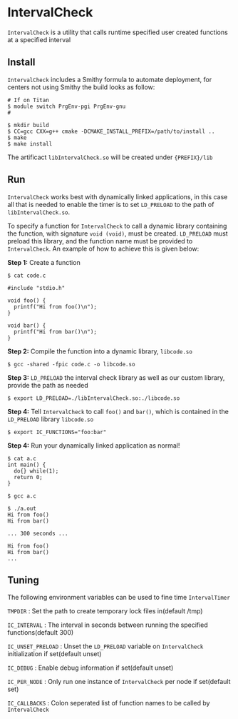 # IntervalCheck
`IntervalCheck` is a utility that calls runtime specified user created functions at a specified interval

## Install
`IntervalCheck` includes a Smithy formula to automate deployment, for centers not
using Smithy the build looks as follow:

```
# If on Titan
$ module switch PrgEnv-pgi PrgEnv-gnu
#

$ mkdir build
$ CC=gcc CXX=g++ cmake -DCMAKE_INSTALL_PREFIX=/path/to/install ..
$ make
$ make install
```

The artificact `libIntervalCheck.so` will be created under `{PREFIX}/lib`

## Run
`IntervalCheck` works best with dynamically linked applications, in this case all that is needed to enable the timer is to set `LD_PRELOAD` to the path of `libIntervalCheck.so`.

To specify a function for `IntervalCheck` to call a dynamic library containing the function, with signature `void (void)`, must be created. `LD_PRELOAD` must preload this library, and the function name must be provided to `IntervalCheck`. An example of how to achieve this is given below:


**Step 1:** Create a function

```
$ cat code.c

#include "stdio.h"

void foo() {
  printf("Hi from foo()\n");
}

void bar() {
  printf("Hi from bar()\n");
}
```

**Step 2:** Compile the function into a dynamic library, `libcode.so`

```
$ gcc -shared -fpic code.c -o libcode.so
```

**Step 3:** `LD_PRELOAD` the interval check library as well as our custom library, provide the path as needed

```
$ export LD_PRELOAD=./libIntervalCheck.so:./libcode.so
```

**Step 4:** Tell `IntervalCheck` to call `foo()` and `bar()`, which is contained in the `LD_PRELOAD` library `libcode.so`
```
$ export IC_FUNCTIONS="foo:bar"
```

**Step 4:** Run your dynamically linked application as normal!

```
$ cat a.c
int main() {
  do{} while(1);
  return 0;
}
```

```
$ gcc a.c
```

```
$ ./a.out
Hi from foo()
Hi from bar()

... 300 seconds ...

Hi from foo()
Hi from bar()
...

```

## Tuning
The following environment variables can be used to fine time `IntervalTimer` 

`TMPDIR`           : Set the path to create temporary lock files in(default /tmp)

`IC_INTERVAL`      : The interval in seconds between running the specified functions(default 300)

`IC_UNSET_PRELOAD` : Unset the `LD_PRELOAD` variable on `IntervalCheck` initialization if set(default unset)

`IC_DEBUG`         : Enable debug information if set(default unset)

`IC_PER_NODE`      : Only run one instance of `IntervalCheck` per node if set(default set)

`IC_CALLBACKS`     : Colon seperated list of function names to be called by `IntervalCheck`
